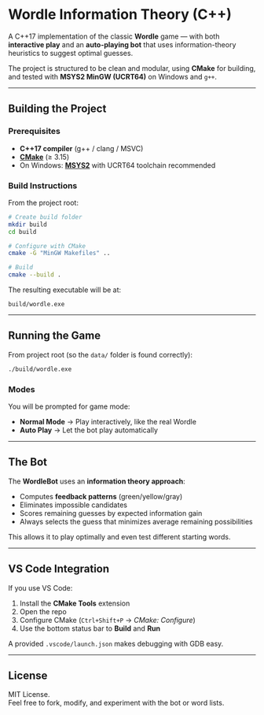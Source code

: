 # Wordle Information Theory (C++)

A C++17 implementation of the classic **Wordle** game — with both **interactive play** and an **auto-playing bot** that uses information-theory heuristics to suggest optimal guesses.  

The project is structured to be clean and modular, using **CMake** for building, and tested with **MSYS2 MinGW (UCRT64)** on Windows and `g++`.

---

## Building the Project

### Prerequisites
- **C++17 compiler** (g++ / clang / MSVC)
- [**CMake**](https://cmake.org/download/) (≥ 3.15)
- On Windows: [**MSYS2**](https://www.msys2.org/) with UCRT64 toolchain recommended

### Build Instructions
From the project root:

```bash
# Create build folder
mkdir build
cd build

# Configure with CMake
cmake -G "MinGW Makefiles" ..

# Build
cmake --build .
```

The resulting executable will be at:
```
build/wordle.exe
```

---

## Running the Game

From project root (so the `data/` folder is found correctly):

```bash
./build/wordle.exe
```

### Modes
You will be prompted for game mode:
- **Normal Mode** → Play interactively, like the real Wordle
- **Auto Play** → Let the bot play automatically
---

## The Bot

The **WordleBot** uses an **information theory approach**:
- Computes **feedback patterns** (green/yellow/gray)
- Eliminates impossible candidates
- Scores remaining guesses by expected information gain
- Always selects the guess that minimizes average remaining possibilities

This allows it to play optimally and even test different starting words.

---

## VS Code Integration

If you use VS Code:
1. Install the **CMake Tools** extension
2. Open the repo
3. Configure CMake (`Ctrl+Shift+P` → *CMake: Configure*)
4. Use the bottom status bar to **Build** and **Run**

A provided `.vscode/launch.json` makes debugging with GDB easy.  

---

## License

MIT License.  
Feel free to fork, modify, and experiment with the bot or word lists.
